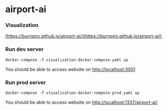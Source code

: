 # airport-ai

### Visualization

[https://burnpiro.github.io/airport-ai/](https://burnpiro.github.io/airport-ai/)

### Run dev server

```shell
docker-compose -f visualization-docker-compose.yaml up
```

You should be able to access website on [http://localhost:3001](http://localhost:3001)
### Run prod server

```shell
docker-compose -f visualization-docker-compose-prod.yaml up
```

You should be able to access website on [http://localhost:1337/airport-ai/](http://localhost:1337/airport-ai/)
